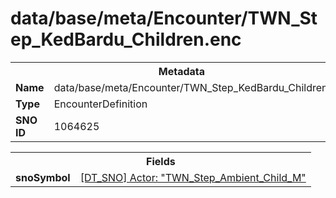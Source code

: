 <h1>data/base/meta/Encounter/TWN_Step_KedBardu_Children.enc</h1><table><tr><th colspan="100%">Metadata</th></tr><tr><td><b>Name</b></td><td>data/base/meta/Encounter/TWN_Step_KedBardu_Children.enc</td></tr><tr><td><b>Type</b></td><td>EncounterDefinition</td></tr><tr><td><b>SNO ID</b></td><td>1064625</td></tr></table>

<table><tr><th colspan="100%">Fields</th></tr><tr><td><b>snoSymbol</b></td><td><a href="#UKNOWN">[DT_SNO] Actor: "TWN_Step_Ambient_Child_M"</a></td></tr></table>

